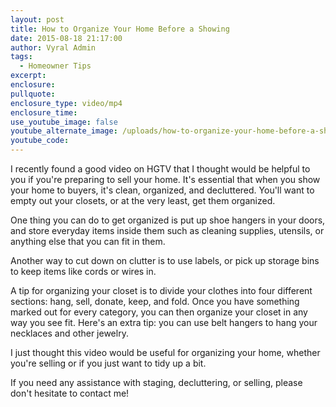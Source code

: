 ```yaml
---
layout: post
title: How to Organize Your Home Before a Showing
date: 2015-08-18 21:17:00
author: Vyral Admin
tags:
  - Homeowner Tips
excerpt:
enclosure:
pullquote:
enclosure_type: video/mp4
enclosure_time:
use_youtube_image: false
youtube_alternate_image: /uploads/how-to-organize-your-home-before-a-showing.jpg
youtube_code:
---
```



I recently found a good video on HGTV that I thought would be helpful to you if you're preparing to sell your home. It's essential that when you show your home to buyers, it's clean, organized, and decluttered. You'll want to empty out your closets, or at the very least, get them organized.

One thing you can do to get organized is put up shoe hangers in your doors, and store everyday items inside them such as cleaning supplies, utensils, or anything else that you can fit in them.

Another way to cut down on clutter is to use labels, or pick up storage bins to keep items like cords or wires in.

A tip for organizing your closet is to divide your clothes into four different sections: hang, sell, donate, keep, and fold. Once you have something marked out for every category, you can then organize your closet in any way you see fit. Here's an extra tip: you can use belt hangers to hang your necklaces and other jewelry.

I just thought this video would be useful for organizing your home, whether you're selling or if you just want to tidy up a bit.

If you need any assistance with staging, decluttering, or selling, please don't hesitate to contact me!